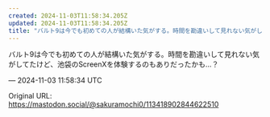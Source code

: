 ```yaml
---
created: 2024-11-03T11:58:34.205Z
updated: 2024-11-03T11:58:34.205Z
title: "バルト9は今でも初めての人が結構いた気がする。時間を勘違いして見れない気がしてた[...]"
---
```


<p>バルト9は今でも初めての人が結構いた気がする。時間を勘違いして見れない気がしてたけど、池袋のScreenXを体験するのもありだったかも…？</p>

&mdash; 2024-11-03 11:58:34 UTC

Original URL: https://mastodon.social/@sakuramochi0/113418902844622510
